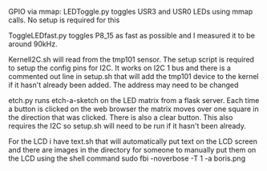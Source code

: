 GPIO via mmap:
LEDToggle.py toggles USR3 and USR0 LEDs using mmap calls.  No setup is required for this

ToggleLEDfast.py toggles P8_15 as fast as possible and I measured it to be around 90kHz.

KernelI2C.sh will read from the tmp101 sensor.  The setup script is required to setup the
config pins for I2C.  It works on I2C 1 bus and there is a commented out line in setup.sh 
that will add the tmp101 device to the kernel if it hasn't already been added.  The address
may need to be changed

etch.py runs etch-a-sketch on the LED matrix from a flask server.  Each time a button is
clicked on the web browser the matrix moves over one square in the direction that was clicked.
There is also a clear button.  This also requires the I2C so setup.sh will need to be run if it
hasn't been already.  

For the LCD i have text.sh that will automatically put text on the LCD screen and there are 
images in the directory for someone to manually put them on the LCD using the shell command
sudo fbi -noverbose -T 1 -a boris.png



